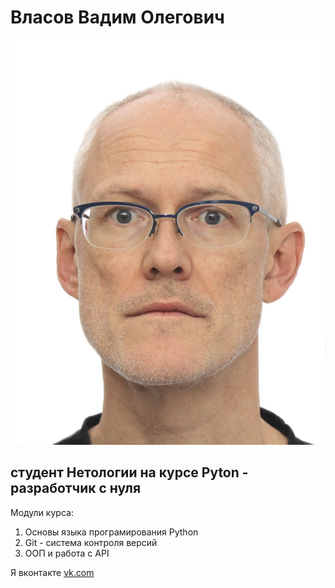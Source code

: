 # Власов Вадим Олегович
![](https://github.com/iwlasov/WlasovPortfolio/blob/main/foto.jpg)
## студент Нетологии на курсе Pyton - разработчик с нуля

Модули курса:
  1. Основы языка програмирования Python
  2. Git - система контроля версий
  3. ООП и работа с API

Я вконтакте [vk.com](https://vk.com/id37764871)

